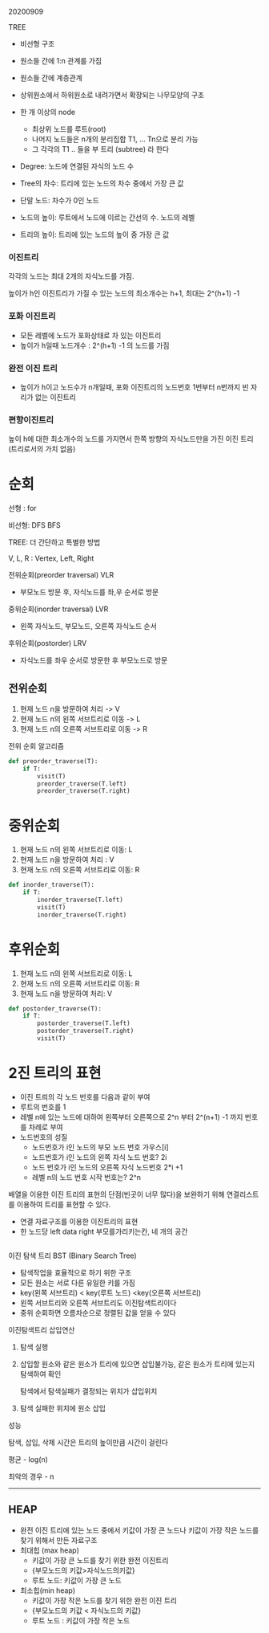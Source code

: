 20200909

TREE

-  비선형 구조
- 원소들 간에 1:n 관계를 가짐
- 원소들 간에 계층관계
- 상위원소에서 하위원소로 내려가면서 확장되는 나무모양의 구조

- 한 개 이상의 node
  - 최상위 노드를 루트(root)
  - 나머지 노드들은 n개의 분리집합 T1, ... Tn으로 분리 가능
  - 그 각각의 T1 .. 들을 부 트리 (subtree) 라 한다

- Degree: 노드에 연결된 자식의 노드 수
- Tree의 차수: 트리에 있는 노드의 차수 중에서 가장 큰 값
- 단말 노드: 차수가 0인 노드
- 노드의 높이: 루트에서 노드에 이르는 간선의 수. 노드의 레벨
- 트리의 높이: 트리에 있는 노드의 높이 중 가장 큰 값



### 이진트리

각각의 노드는 최대 2개의 자식노드를 가짐.

높이가 h인 이진트리가 가질 수 있는 노드의 최소개수는 h+1, 최대는 2^(h+1) -1

### 포화 이진트리

- 모든 레벨에 노드가 포화상태로 차 있는 이진트리
- 높이가 h일때 노드개수 : 2^(h+1) -1 의 노드를 가짐



### 완전 이진 트리

- 높이가 h이고 노드수가 n개일때, 포화 이진트리의 노드번호 1번부터 n번까지 빈 자리가 없는 이진트리

### 편향이진트리

높이 h에 대한 최소개수의 노드를 가지면서 한쪽 방향의 자식노드만을 가진 이진 트리(트리로서의 가치 없음)



# 순회

선형 : for

비선형: DFS BFS

TREE: 더 간단하고 특별한 방법

V, L, R : Vertex, Left, Right

전위순회(preorder traversal) VLR 

- 부모노드 방문 후, 자식노드를 좌,우 순서로 방문

 중위순회(inorder traversal) LVR

- 왼쪽 자식노드, 부모노드, 오른쪽 자식노드 순서

후위순회(postorder) LRV

- 자식노드를 좌우 순서로 방문한 후 부모노드로 방문



## 전위순회

1. 현재 노드 n을 방문하여 처리 -> V
2. 현재 노드 n의 왼쪽 서브트리로 이동 -> L
3. 현재 노드 n의 오른쪽 서브트리로 이동 -> R

전위 순회 알고리즘

```python
def preorder_traverse(T):
	if T:
        visit(T)
        preorder_traverse(T.left)
		preorder_traverse(T.right)
```



# 중위순회

1. 현재 노드 n의 왼쪽 서브트리로 이동: L
2. 현재 노드 n을 방문하여 처리 : V
3.  현재 노드 n의 오른쪽 서브트리로 이동: R

```python
def inorder_traverse(T):
    if T:
        inorder_traverse(T.left)
        visit(T)
        inorder_traverse(T.right)
```



# 후위순회

1. 현재 노드 n의 왼쪽 서브트리로 이동: L
2. 현재 노드 n의 오른쪽 서브트리로 이동: R
3. 현재 노드 n을 방문하여 처리: V

```python
def postorder_traverse(T):
    if T:
        postorder_traverse(T.left)
        postorder_traverse(T.right)
        visit(T)
```

# 2진 트리의 표현

- 이진 트릐의 각 노드 번호를 다음과 같이 부여
- 루트의 번호를 1
- 레벨 n에 있는 노드에 대하여 왼쪽부터 오른쪽으로 2^n 부터 2^(n+1) -1 까지 번호를 차례로 부여
- 노드번호의 성질
  - 노드번호가 i인 노드의 부모 노드 번호 가우스[i]
  - 노드번호가 i인 노드의 왼쪽 자식 노드 번호? 2i
  - 노드 번호가 i인 노드의 오른쪽 자식 노드번호 2*i +1
  - 레벨 n의 노드 번호 시작 번호는? 2^n

배열을 이용한 이진 트리의 표현의 단점(빈곳이 너무 많다)을 보완하기 위해 연결리스트를 이용하여 트리를 표현할 수 있다.

- 연결 자료구조를 이용한 이진트리의 표현
- 한 노드당 left data right  부모를가리키는칸, 네 개의 공간

```python


```

이진 탐색 트리 BST (Binary Search Tree)

- 탐색작업을 효율적으로 하기 위한 구조
- 모든 원소는 서로 다른 유일한 키를 가짐
- key(왼쪽 서브트리) < key(루트 노드) <key(오른쪽 서브트리)
- 왼쪽 서브트리와 오른쪽 서브트리도 이진탐색트리이다
- 중위 순회하면 오름차순으로 정렬된 값을 얻을 수 있다

이진탐색트리 삽입연산

1. 탐색 실행

2. 삽입할 원소와 같은 원소가 트리에 있으면 삽입불가능, 같은 원소가 트리에 있는지 탐색하여 확인

   탐색에서 탐색실패가 결정되는 위치가 삽입위치

3. 탐색 실패한 위치에 원소 삽입

성능

탐색, 삽입, 삭제 시간은 트리의 높이만큼 시간이 걸린다

평균 - log(n)

최악의 경우 - n

---

## HEAP

- 완전 이진 트리에 있는 노드 중에서 키값이 가장 큰 노드나 키값이 가장 작은 노드를 찾기 위해서 만든 자료구조
- 최대힙 (max heap)
  - 키값이 가장 큰 노드를 찾기 위한 완전 이진트리
  - {부모노드의 키값>자식노드의키값}
  - 루트 노드: 키값이 가장 큰 노드
- 최소힙(min heap)
  - 키값이 가장 작은 노드를 찾기 위한 완전 이진 트리
  - {부모노드의 키값 < 자식노드의 키값}
  - 루트 노드 : 키값이 가장 작은 노드